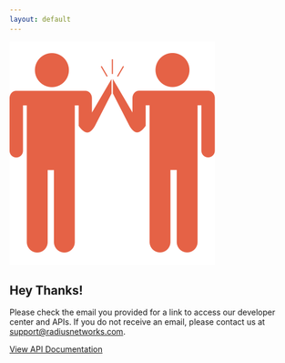 ```yaml
---
layout: default
---
```

![Hi Five](img/hifive.svg)

## Hey Thanks!

Please check the email you provided for a link to access our developer center
and APIs.  If you do not receive an email, please contact us at
[support@radiusnetworks.com](mailto:support@radiusnetworks.com).

<a class="btn btn-success" href="/">View API Documentation</a>
